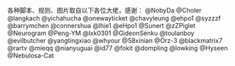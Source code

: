 各种脚本、规则、图片取自以下各位大佬，感谢：
@NobyDa
@Choler
@langkach
@yichahucha
@onewayticket
@chavyleung
@ehpo1
@syzzzf
@barrymchen
@connershua
@lhie1
@eHpo1
@Sunert
@zZPiglet
@Neurogram
@Peng-YM
@lxk0301
@GideonSenku
@toulanboy
@evilbutcher
@yangtingxiao
@whyour
@58xinian
@Orz-3
@blackmatrix7
@rartv
@mieqq
@nianyuguai
@id77
@fokit
@dompling
@lowking
@Hyseen
@Nebulosa-Cat